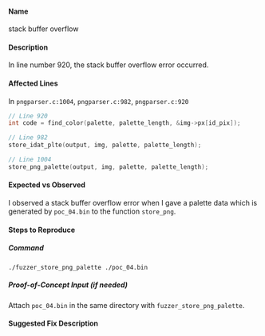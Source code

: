 #### Name

stack buffer overflow

#### Description

In line number 920, the stack buffer overflow error occurred.

#### Affected Lines

In `pngparser.c:1004`, `pngparser.c:982`, `pngparser.c:920`

```c
// Line 920
int code = find_color(palette, palette_length, &img->px[id_pix]);

// Line 982
store_idat_plte(output, img, palette, palette_length);

// Line 1004
store_png_palette(output, img, palette, palette_length);
```

#### Expected vs Observed

I observed a stack buffer overflow error when I gave a palette data which is generated by `poc_04.bin` to the function `store_png`.

#### Steps to Reproduce

##### Command

```
./fuzzer_store_png_palette ./poc_04.bin
```

##### Proof-of-Concept Input (if needed)

Attach `poc_04.bin` in the same directory with `fuzzer_store_png_palette`.

#### Suggested Fix Description

